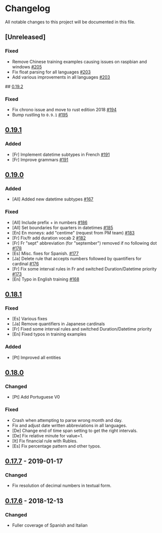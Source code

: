 # Changelog
All notable changes to this project will be documented in this file.

## [Unreleased]
### Fixed
- Remove Chinese training examples causing issues on raspbian and windows [#205](https://github.com/snipsco/rustling-ontology/pull/205)
- Fix float parsing for all languages [#203](https://github.com/snipsco/rustling-ontology/pull/203)
- Add various improvements in all languages [#203](https://github.com/snipsco/rustling-ontology/pull/203)

## [0.19.2]
### Fixed
- Fix chrono issue and move to rust edition 2018 [#194](https://github.com/snipsco/rustling-ontology/pull/194)
- Bump rustling to `0.9.1` [#195](https://github.com/snipsco/rustling-ontology/pull/195)

## [0.19.1]
### Added
- [Fr] Implement datetime subtypes in French [#191](https://github.com/snipsco/rustling-ontology/pull/191)
- [Fr] Improve grammars [#191](https://github.com/snipsco/rustling-ontology/pull/191)

## [0.19.0]
### Added
- [All] Added new datetime subtypes [#167](https://github.com/snipsco/rustling-ontology/pull/167)

### Fixed
- [All] Include prefix + in numbers [#186](https://github.com/snipsco/rustling-ontology/pull/186)
- [All] Set boundaries for quarters in datetimes [#185](https://github.com/snipsco/rustling-ontology/pull/185)
- [En] En moneys: add "centime" (request from PM team) [#183](https://github.com/snipsco/rustling-ontology/pull/183)
- [Fr] Fix/fr add duration vocab 2 [#182](https://github.com/snipsco/rustling-ontology/pull/182)
- [Fr] Fr "sept" abbreviation (for "september") removed if no following dot [#178](https://github.com/snipsco/rustling-ontology/pull/178)
- [Es] Misc. fixes for Spanish. [#177](https://github.com/snipsco/rustling-ontology/pull/177)
- [Ja] Delete rule that accepts numbers followed by quantifiers for cardinal [#176](https://github.com/snipsco/rustling-ontology/pull/176)
- [Fr] Fix some interval rules in Fr and switched Duration/Datetime priority [#173](https://github.com/snipsco/rustling-ontology/pull/173)
- [En] Typo in English training [#168](https://github.com/snipsco/rustling-ontology/pull/168)

## [0.18.1]
### Fixed
- [Es] Various fixes
- [Ja] Remove quantifiers in Japanese cardinals
- [Fr] Fixed some interval rules and switched Duration/Datetime priority
- [En] Fixed typos in training examples

### Added
- [Pt] Improved all entities

## [0.18.0]
### Changed
- [Pt] Add Portuguese V0

### Fixed
- Crash when attempting to parse wrong month and day.
- Fix and adjust date written abbreviations in all languages.
- [De] Change end of time span setting to get the right intervals.
- [De] Fix relative minute for value=1.
- [It] Fix financial rule with Rubles.
- [Es] Fix percentage pattern and other typos.

## [0.17.7] - 2019-01-17
### Changed
- Fix resolution of decimal numbers in textual form.

## [0.17.6] - 2018-12-13
### Changed
- Fuller coverage of Spanish and Italian

[0.19.2]: https://github.com/snipsco/rustling-ontology/compare/0.19.1...0.19.2
[0.19.1]: https://github.com/snipsco/rustling-ontology/compare/0.19.0...0.19.1
[0.19.0]: https://github.com/snipsco/rustling-ontology/compare/0.18.1...0.19.0
[0.18.1]: https://github.com/snipsco/rustling-ontology/compare/0.18.0...0.18.1
[0.18.0]: https://github.com/snipsco/rustling-ontology/compare/0.17.7...0.18.0
[0.17.7]: https://github.com/snipsco/rustling-ontology/compare/0.17.6...0.17.7
[0.17.6]: https://github.com/snipsco/rustling-ontology/compare/0.17.5...0.17.6

